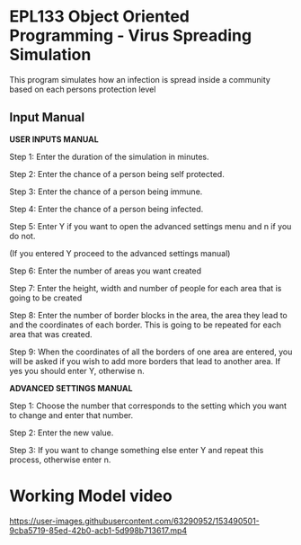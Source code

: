 # EPL133 Object Oriented Programming - Virus Spreading Simulation

This program simulates how an infection is spread inside a community based on each persons protection level

## Input Manual
**USER INPUTS MANUAL**

Step 1: Enter the duration of the simulation in minutes.

Step 2: Enter the chance of a person being self protected.

Step 3: Enter the chance of a person being immune.

Step 4: Enter the chance of a person being infected.

Step 5: Enter Y if you want to open the advanced settings menu and n if you do not.

(If you entered Y proceed to the advanced settings manual)

Step 6: Enter the number of areas you want created

Step 7: Enter the height, width and number of people for each area that is going to be created

Step 8: Enter the number of border blocks in the area, the area they lead to and the coordinates of each border. This is going to be repeated for each area that was created.

Step 9: When the coordinates of all the borders of one area are entered, you will be asked if you wish to add more borders that lead to another area. If yes you should enter Y, otherwise n.


**ADVANCED SETTINGS MANUAL**

Step 1: Choose the number that corresponds to the setting which you want to change and enter that number.

Step 2: Enter the new value.

Step 3: If you want to change something else enter Y and repeat this process, otherwise enter n.


# Working Model video

https://user-images.githubusercontent.com/63290952/153490501-9cba5719-85ed-42b0-acb1-5d998b713617.mp4

